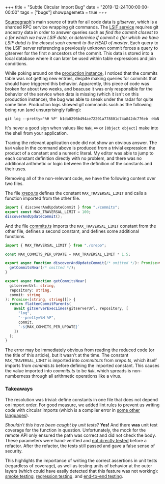 +++
title = "Subtle Circular Import Bug"
date = "2019-12-24T00:00:00-00:00"
tags = ["bugs"]
showpagemeta = true
+++

[Sourcegraph](https://github.com/sourcegraph/sourcegraph)'s main source of truth for all code data is *gitserver*, which is a sharded RPC service wrapping git commands. The [LSIF service](https://github.com/sourcegraph/sourcegraph/blob/2f36af2a439722ac43fa05da6972e5ed4cf1fa76/lsif) requires git ancestry data in order to answer queries such as *find the commit closest to $c$ for which we have LSIF data*, or *determine if commit $c$ (for which we have LSIF data) is the closest such commit to the HEAD of master*. Each query to the LSIF server referencing a previously unknown commit forces a query to gitserver for the first $n$ ancestors of the commit. This data is stored into a local database where it can later be used within table expressions and join conditions.

While poking around on the [production instance](https://sourcegraph.com), I noticed that the commits table was not getting new entries, despite making queries for commits that should have triggered this behavior. Apparently, this piece of code was broken for about two weeks, and beacuse it was only responsible for the behavior of the service when data is missing (which it isn't on this production instance), the bug was able to sneak under the radar for quite some time. Production logs showed git commands such as the following being run (and unsurprisingly failing):

`git log --pretty='%H %P' b1da0296b494ae72201a778801c74a842dc776eb -NaN`

It's never a good sign when values like `NaN`, $\infty$ or `[Object object]` make into the shell from your application.

Tracing the relevant application code did not show an obvious answer. The `NaN` value in the command above is produced from a trivial expression: the product of a constant and a numeric literal. My editor was able to jump to each constant definition directly with no problem, and there was no additional arithmetic or logic between the definition of the constants and their uses.

Removing all of the non-relevant code, we have the following content over two files.

The file [xrepo.ts](https://github.com/sourcegraph/sourcegraph/blob/2f36af2a439722ac43fa05da6972e5ed4cf1fa76/lsif/src/xrepo.ts) defines the constant `MAX_TRAVERSAL_LIMIT` and calls a function imported from the other file.

```typescript
import { discoverAndUpdateCommit } from "./commits";
export const MAX_TRAVERSAL_LIMIT = 100;
discoverAndUpdateCommit();
```

And the file [commits.ts](https://github.com/sourcegraph/sourcegraph/blob/2f36af2a439722ac43fa05da6972e5ed4cf1fa76/lsif/src/commits.ts) imports the `MAX_TRAVERSAL_LIMIT` constant from the other file, defines a second constant, and defines some additional functions.

```typescript
import { MAX_TRAVERSAL_LIMIT } from "./xrepo";

const MAX_COMMITS_PER_UPDATE = MAX_TRAVERSAL_LIMIT * 1.5;

export async function discoverAndUpdateCommit(/* omitted */): Promise<void> {
  getCommitsNear(/* omitted */);
}

export async function getCommitsNear(
  gitserverUrl: string,
  repository: string,
  commit: string
): Promise<[string, string][]> {
  return flattenCommitParents(
    await gitserverExecLines(gitserverUrl, repository, [
      "log",
      "--pretty=%H %P",
      commit,
      `-${MAX_COMMITS_PER_UPDATE}`
    ])
  );
}
```

The error may be immediately obvious from reading the reduced code (or the title of this article), but it wasn't at the time. The constant `MAX_TRAVERSAL_LIMIT` is imported into *commits.ts* from *xrepo.ts*, which itself imports from *commits.ts* before defining the imported constant. This causes the value imported into *commits.ts* to be `NaN`, which spreads is non-numberness through all arithmetic operations like a virus.

### Takeaways

The resolution was trivial: define constants in one file that does not depend on import order. For good measure, we added lint rules to prevent us writing code with circular imports (which is a compiler error in [some other languages](https://github.com/golang/go/issues/30247#issuecomment-463940936)).

*Shouldn't this have been caught by unit tests?* **Yes!** And there **was** unit test coverage for the function in question. Unfortunately, the mock for the remote API only ensured the path was correct and did not check the body. These parameters were hand-verified and [not directly tested](https://github.com/sourcegraph/sourcegraph/blob/2f36af2a439722ac43fa05da6972e5ed4cf1fa76/lsif/src/commits.test.ts#L14) before a refactor. After the refactor, the tests still passed and gave a false sense of security.

This highlights the importance of writing the correct assertions in unit tests (regardless of coverage), as well as testing units of behavior at the outer layers (which could have easily detected that this feature was not working): [smoke testing](https://en.wikipedia.org/wiki/Smoke_testing_(software)), [regression testing](https://en.wikipedia.org/wiki/Regression_testing), and [end-to-end testing](https://en.wikipedia.org/wiki/System_testing).
